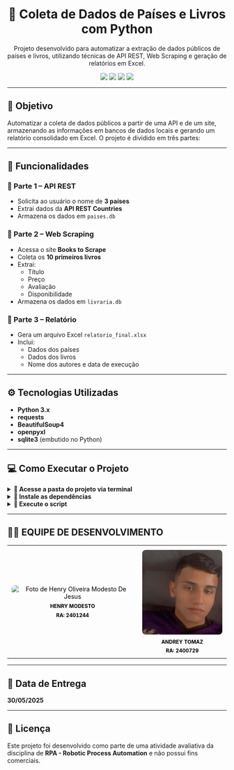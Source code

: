 <h1 align="center">📘 Coleta de Dados de Países e Livros com Python</h1>

<p align="center">
  Projeto desenvolvido para automatizar a extração de dados públicos de países e livros, utilizando técnicas de API REST, Web Scraping e geração de relatórios em Excel.
</p>

<p align="center">
  <img src="https://img.shields.io/badge/Python-3.x-blue?logo=python" />
  <img src="https://img.shields.io/badge/SQLite-integrado-lightgrey?logo=sqlite" />
  <img src="https://img.shields.io/badge/BeautifulSoup-web--scraping-yellow?logo=beautifulsoup" />
  <img src="https://img.shields.io/badge/openpyxl-relatório-brightgreen?logo=excel" />
</p>

---

## 🎯 Objetivo

Automatizar a coleta de dados públicos a partir de uma API e de um site, armazenando as informações em bancos de dados locais e gerando um relatório consolidado em Excel. O projeto é dividido em três partes:

---

## 🧠 Funcionalidades

### 🔹 Parte 1 – API REST
- Solicita ao usuário o nome de **3 países**
- Extrai dados da **API REST Countries**
- Armazena os dados em `paises.db`

### 🔹 Parte 2 – Web Scraping
- Acessa o site **Books to Scrape**
- Coleta os **10 primeiros livros**
- Extrai:
  - Título
  - Preço
  - Avaliação
  - Disponibilidade
- Armazena os dados em `livraria.db`

### 🔹 Parte 3 – Relatório
- Gera um arquivo Excel `relatorio_final.xlsx`
- Inclui:
  - Dados dos países
  - Dados dos livros
  - Nome dos autores e data de execução

---

## ⚙️ Tecnologias Utilizadas

- **Python 3.x**
- **requests**
- **BeautifulSoup4**
- **openpyxl**
- **sqlite3** (embutido no Python)

---

## 💻 Como Executar o Projeto

<details>
<summary><strong>📂 Acesse a pasta do projeto via terminal</strong></summary>

```bash
cd projeto-paises-livros-python
```
</details>

<details>
<summary><strong>🔧 Instale as dependências</strong></summary>

```bash
pip install requests beautifulsoup4 openpyxl
```
</details>

<details>
<summary><strong>🚀 Execute o script</strong></summary>

```bash
python projeto_final.py
```

Digite o nome de 3 países quando solicitado.  
Os arquivos `paises.db`, `livraria.db` e `relatorio_final.xlsx` serão gerados automaticamente.
</details>

---

## 👨‍💻 EQUIPE DE DESENVOLVIMENTO

<table align="center">
  <tr>
    <td align="center" style="padding: 10px;">
      <a href="https://github.com/HenryModesto" title="Github Henry" style="text-decoration: none; color: black;">
        <img src="Pictures/HENRYZ.jfif" width="200px" height="200px" alt="Foto de Henry Oliveira Modesto De Jesus" style="border-radius: 8px;"/><br>
        <sub>
          <b>HENRY MODESTO</b><br>
          <b>RA: 2401244</b>
        </sub>
      </a>
    </td>
    <td align="center" style="padding: 10px;">
      <a href="https://github.com/AndreyT1224" title="Github Andrey" style="text-decoration: none; color: black;">
        <img src="Pictures/ANDREY.jpeg" width="190px" alt="Foto de Andrey Tomaz Silva Alves" style="border-radius: 8px;"/><br>
        <sub>
          <b>ANDREY TOMAZ</b><br>
          <b>RA: 2400729</b>
        </sub>
      </a>
    </td>
  </tr>
</table>

---

## 📅 Data de Entrega

**30/05/2025**

---

## 📎 Licença

Este projeto foi desenvolvido como parte de uma atividade avaliativa da disciplina de **RPA - Robotic Process Automation** e não possui fins comerciais.